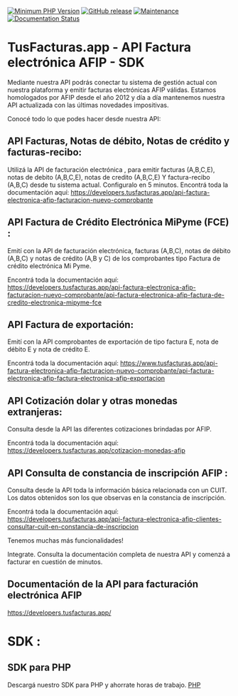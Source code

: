 

[![Minimum PHP Version](https://img.shields.io/badge/php-%3E%3D%207.2-8892BF.svg)](https://php.net/)
[![GitHub release](https://img.shields.io/badge/version-1.0-brightgreen)](https://github.com/vousys/tusfacturas/releases/)
[![Maintenance](https://img.shields.io/badge/Maintained%3F-yes-green.svg)](https://github.com/vousys/tusfacturas/graphs/commit-activity)
[![Documentation Status](https://readthedocs.org/projects/ansicolortags/badge/?version=latest)](https://developers.tusfacturas.app/)


# TusFacturas.app - API Factura electrónica AFIP - SDK

Mediante nuestra API podrás conectar tu sistema de gestión actual con nuestra plataforma y emitir facturas electrónicas AFIP válidas. 
Estamos homologados por AFIP desde el año 2012 y día a día mantenemos nuestra API actualizada con las últimas novedades impositivas.


Conocé todo lo que podes hacer desde nuestra API:

## API Facturas, Notas de débito, Notas de crédito y facturas-recibo:
Utilizá la API de facturación electrónica , para emitir facturas (A,B,C,E), notas de debito (A,B,C,E), notas de credito (A,B,C,E) Y factura-recibo (A,B,C) desde tu sistema actual. Configuralo en 5 minutos.
Encontrá toda la documentación aquí: https://developers.tusfacturas.app/api-factura-electronica-afip-facturacion-nuevo-comprobante


## API Factura de Crédito Electrónica MiPyme (FCE) :
Emití con la API de facturación electrónica, facturas (A,B,C), notas de débito (A,B,C) y notas de crédito (A,B y C) de los comprobantes tipo Factura de crédito electrónica Mi Pyme.

Encontrá toda la documentación aquí: https://developers.tusfacturas.app/api-factura-electronica-afip-facturacion-nuevo-comprobante/api-factura-electronica-afip-factura-de-credito-electronica-mipyme-fce


## API Factura de exportación:

Emití con la API comprobantes de exportación de tipo factura E, nota de débito E y nota de crédito E.

Encontrá toda la documentación aquí: https://www.tusfacturas.app/api-factura-electronica-afip-facturacion-nuevo-comprobante/api-factura-electronica-afip-factura-electronica-afip-exportacion


## API Cotización dolar y otras monedas extranjeras:

Consulta desde la API las diferentes cotizaciones brindadas por AFIP.

Encontrá toda la documentación aquí: https://developers.tusfacturas.app/cotizacion-monedas-afip


## API Consulta de constancia de inscripción AFIP :
Consulta desde la API toda la información básica relacionada con un CUIT. Los datos obtenidos son los que observas en la constancia de inscripción.

Encontrá toda la documentación aquí: https://developers.tusfacturas.app/api-factura-electronica-afip-clientes-consultar-cuit-en-constancia-de-inscripcion


Tenemos muchas más funcionalidades!

Integrate. Consulta la documentación completa de nuestra API y comenzá a facturar en cuestión de minutos.

## Documentación de la API para facturación electrónica AFIP 
https://developers.tusfacturas.app/

# SDK :

## SDK para PHP 
Descargá nuestro SDK para PHP y ahorrate horas de trabajo.
[PHP](https://github.com/vousys/tusfacturas/tree/master/php)

